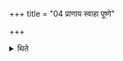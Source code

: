 +++
title = "04 प्राणाय स्वाहा पूष्णे"

+++

<details><summary>थिते</summary>

प्राणाय स्वाहा पूष्णे स्वाहेत्येतावनुवाकौ घर्मप्रायश्चित्तानि ४
</details>
